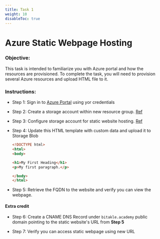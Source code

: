 ```yaml
---
title: Task 1
weight: 10
disableToc: true
---
```


# Azure Static Webpage Hosting

### Objective:

This task is intended to familiarize you with Azure portal and how the resources are provisioned. To complete the task, you will need to provision several Azure resources and upload HTML file to it.

### Instructions:

- Step 1: Sign in to [Azure Portal](https://portal.azure.com) using yor credentials

- Step 2: Create a storage account within new resource group. [Ref](https://docs.microsoft.com/en-us/azure/storage/common/storage-account-create?tabs=azure-portal)

- Step 3: Configure storage account for static website hosting. [Ref](https://docs.microsoft.com/en-us/azure/storage/blobs/storage-blob-static-website-host)

- Step 4: Update this HTML template with custom data and upload it to Storage Blob
    ```html
    <!DOCTYPE html>
    <html>
    <body>

    <h1>My First Heading</h1>
    <p>My first paragraph.</p>

    </body>
    </html>
    ```

- Step 5: Retrieve the FQDN to the website and verify you can view the webpage.

#### Extra credit

- Step 6: Create a CNAME DNS Record under `bitakle.academy` public domain pointing to the static website's URL from **Step 5**

- Step 7: Verify you can access static webpage using new URL